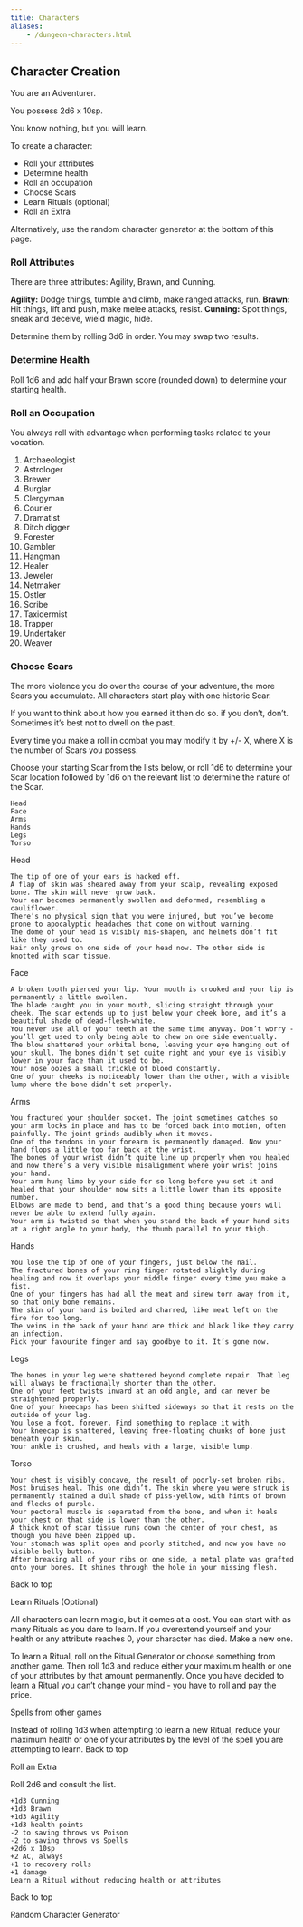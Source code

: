 ```yaml
---
title: Characters
aliases:
    - /dungeon-characters.html
---
```


## Character Creation

You are an Adventurer.

You possess 2d6 x 10sp.

You know nothing, but you will learn.

To create a character:
* Roll your attributes
* Determine health
* Roll an occupation
* Choose Scars
* Learn Rituals (optional)
* Roll an Extra

Alternatively, use the random character generator at the bottom of this page.

### Roll Attributes
There are three attributes: Agility, Brawn, and Cunning.

**Agility:** Dodge things, tumble and climb, make ranged attacks, run.
**Brawn:** Hit things, lift and push, make melee attacks, resist.
**Cunning:** Spot things, sneak and deceive, wield magic, hide.

Determine them by rolling 3d6 in order. You may swap two results.

### Determine Health

Roll 1d6 and add half your Brawn score (rounded down) to determine your starting health.

### Roll an Occupation

You always roll with advantage when performing tasks related to your vocation.

1. Archaeologist
1. Astrologer
1. Brewer
1. Burglar
1. Clergyman
1. Courier
1. Dramatist
1. Ditch digger
1. Forester
1. Gambler
1. Hangman
1. Healer
1. Jeweler
1. Netmaker
1. Ostler
1. Scribe
1. Taxidermist
1. Trapper
1. Undertaker
1. Weaver

### Choose Scars

The more violence you do over the course of your adventure, the more Scars you accumulate. All characters start play with one historic Scar.

If you want to think about how you earned it then do so. if you don’t, don’t. Sometimes it’s best not to dwell on the past.

Every time you make a roll in combat you may modify it by +/- X, where X is the number of Scars you possess.

Choose your starting Scar from the lists below, or roll 1d6 to determine your Scar location followed by 1d6 on the relevant list to determine the nature of the Scar.

    Head
    Face
    Arms
    Hands
    Legs
    Torso

Head

    The tip of one of your ears is hacked off.
    A flap of skin was sheared away from your scalp, revealing exposed bone. The skin will never grow back.
    Your ear becomes permanently swollen and deformed, resembling a cauliflower.
    There’s no physical sign that you were injured, but you’ve become prone to apocalyptic headaches that come on without warning.
    The dome of your head is visibly mis-shapen, and helmets don’t fit like they used to.
    Hair only grows on one side of your head now. The other side is knotted with scar tissue.

Face

    A broken tooth pierced your lip. Your mouth is crooked and your lip is permanently a little swollen.
    The blade caught you in your mouth, slicing straight through your cheek. The scar extends up to just below your cheek bone, and it’s a beautiful shade of dead-flesh-white.
    You never use all of your teeth at the same time anyway. Don’t worry - you’ll get used to only being able to chew on one side eventually.
    The blow shattered your orbital bone, leaving your eye hanging out of your skull. The bones didn’t set quite right and your eye is visibly lower in your face than it used to be.
    Your nose oozes a small trickle of blood constantly.
    One of your cheeks is noticeably lower than the other, with a visible lump where the bone didn’t set properly.

Arms

    You fractured your shoulder socket. The joint sometimes catches so your arm locks in place and has to be forced back into motion, often painfully. The joint grinds audibly when it moves.
    One of the tendons in your forearm is permanently damaged. Now your hand flops a little too far back at the wrist.
    The bones of your wrist didn’t quite line up properly when you healed and now there’s a very visible misalignment where your wrist joins your hand.
    Your arm hung limp by your side for so long before you set it and healed that your shoulder now sits a little lower than its opposite number.
    Elbows are made to bend, and that’s a good thing because yours will never be able to extend fully again.
    Your arm is twisted so that when you stand the back of your hand sits at a right angle to your body, the thumb parallel to your thigh.

Hands

    You lose the tip of one of your fingers, just below the nail.
    The fractured bones of your ring finger rotated slightly during healing and now it overlaps your middle finger every time you make a fist.
    One of your fingers has had all the meat and sinew torn away from it, so that only bone remains.
    The skin of your hand is boiled and charred, like meat left on the fire for too long.
    The veins in the back of your hand are thick and black like they carry an infection.
    Pick your favourite finger and say goodbye to it. It’s gone now.

Legs

    The bones in your leg were shattered beyond complete repair. That leg will always be fractionally shorter than the other.
    One of your feet twists inward at an odd angle, and can never be straightened properly.
    One of your kneecaps has been shifted sideways so that it rests on the outside of your leg.
    You lose a foot, forever. Find something to replace it with.
    Your kneecap is shattered, leaving free-floating chunks of bone just beneath your skin.
    Your ankle is crushed, and heals with a large, visible lump.

Torso

    Your chest is visibly concave, the result of poorly-set broken ribs.
    Most bruises heal. This one didn’t. The skin where you were struck is permanently stained a dull shade of piss-yellow, with hints of brown and flecks of purple.
    Your pectoral muscle is separated from the bone, and when it heals your chest on that side is lower than the other.
    A thick knot of scar tissue runs down the center of your chest, as though you have been zipped up.
    Your stomach was split open and poorly stitched, and now you have no visible belly button.
    After breaking all of your ribs on one side, a metal plate was grafted onto your bones. It shines through the hole in your missing flesh.

Back to top

Learn Rituals (Optional)

All characters can learn magic, but it comes at a cost. You can start with as many Rituals as you dare to learn. If you overextend yourself and your health or any attribute reaches 0, your character has died. Make a new one.

To learn a Ritual, roll on the Ritual Generator or choose something from another game. Then roll 1d3 and reduce either your maximum health or one of your attributes by that amount permanently. Once you have decided to learn a Ritual you can’t change your mind - you have to roll and pay the price.

Spells from other games

Instead of rolling 1d3 when attempting to learn a new Ritual, reduce your maximum health or one of your attributes by the level of the spell you are attempting to learn. Back to top

Roll an Extra

Roll 2d6 and consult the list.

    +1d3 Cunning
    +1d3 Brawn
    +1d3 Agility
    +1d3 health points
    -2 to saving throws vs Poison
    -2 to saving throws vs Spells
    +2d6 x 10sp
    +2 AC, always
    +1 to recovery rolls
    +1 damage
    Learn a Ritual without reducing health or attributes

Back to top

Random Character Generator